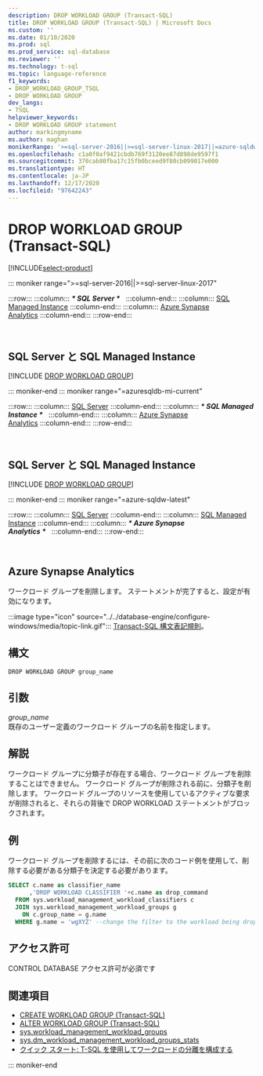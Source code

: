 ```yaml
---
description: DROP WORKLOAD GROUP (Transact-SQL)
title: DROP WORKLOAD GROUP (Transact-SQL) | Microsoft Docs
ms.custom: ''
ms.date: 01/10/2020
ms.prod: sql
ms.prod_service: sql-database
ms.reviewer: ''
ms.technology: t-sql
ms.topic: language-reference
f1_keywords:
- DROP_WORKLOAD_GROUP_TSQL
- DROP WORKLOAD GROUP
dev_langs:
- TSQL
helpviewer_keywords:
- DROP WORKLOAD GROUP statement
author: markingmyname
ms.author: maghan
monikerRange: '>=sql-server-2016||>=sql-server-linux-2017||=azure-sqldw-latest||=azuresqldb-mi-current'
ms.openlocfilehash: c1a0f0af9421cbdb769f3120ee87d898de9597f1
ms.sourcegitcommit: 370cab80fba17c15fb0bceed9f80cb099017e000
ms.translationtype: HT
ms.contentlocale: ja-JP
ms.lasthandoff: 12/17/2020
ms.locfileid: "97642243"
---
```

# <a name="drop-workload-group-transact-sql"></a>DROP WORKLOAD GROUP (Transact-SQL)

[!INCLUDE[select-product](../../includes/select-product.md)]

::: moniker range=">=sql-server-2016||>=sql-server-linux-2017"

:::row:::
    :::column:::
        **_\* SQL Server \*_** &nbsp;
    :::column-end:::
    :::column:::
        [SQL Managed Instance](drop-workload-group-transact-sql.md?view=azuresqldb-mi-current&preserve-view=true)
    :::column-end:::
    :::column:::
        [Azure Synapse<br />Analytics](drop-workload-group-transact-sql.md?view=azure-sqldw-latest&preserve-view=true)
    :::column-end:::
:::row-end:::

&nbsp;

## <a name="sql-server-and-sql-managed-instance"></a>SQL Server と SQL Managed Instance

[!INCLUDE [DROP WORKLOAD GROUP](../../includes/drop-workload-group.md)]
  
::: moniker-end
::: moniker range="=azuresqldb-mi-current"

:::row:::
    :::column:::
        [SQL Server](drop-workload-group-transact-sql.md?view=sql-server-ver15&preserve-view=true)
    :::column-end:::
    :::column:::
        **_\* SQL Managed Instance \*_** &nbsp;
    :::column-end:::
    :::column:::
        [Azure Synapse<br />Analytics](drop-workload-group-transact-sql.md?view=azure-sqldw-latest&preserve-view=true)
    :::column-end:::
:::row-end:::

&nbsp;

##  <a name="sql-server-and-sql-managed-instance"></a>SQL Server と SQL Managed Instance

[!INCLUDE [DROP WORKLOAD GROUP](../../includes/drop-workload-group.md)]

::: moniker-end
::: moniker range="=azure-sqldw-latest"

:::row:::
    :::column:::
        [SQL Server](drop-workload-group-transact-sql.md?view=sql-server-ver15&preserve-view=true)
    :::column-end:::
    :::column:::
        [SQL Managed Instance](drop-workload-group-transact-sql.md?view=azuresqldb-mi-current&preserve-view=true)
    :::column-end:::
    :::column:::
        **_\* Azure Synapse<br />Analytics \*_** &nbsp;
    :::column-end:::
:::row-end:::

&nbsp;

## <a name="azure-synapse-analytics"></a>Azure Synapse Analytics 

ワークロード グループを削除します。  ステートメントが完了すると、設定が有効になります。

:::image type="icon" source="../../database-engine/configure-windows/media/topic-link.gif"::: [Transact-SQL 構文表記規則](../../t-sql/language-elements/transact-sql-syntax-conventions-transact-sql.md)。

## <a name="syntax"></a>構文

```syntaxsql
DROP WORKLOAD GROUP group_name  
```

## <a name="arguments"></a>引数

*group_name*  
既存のユーザー定義のワークロード グループの名前を指定します。

## <a name="remarks"></a>解説

ワークロード グループに分類子が存在する場合、ワークロード グループを削除することはできません。  ワークロード グループが削除される前に、分類子を削除します。  ワークロード グループのリソースを使用しているアクティブな要求が削除されると、それらの背後で DROP WORKLOAD ステートメントがブロックされます。

## <a name="examples"></a>例

ワークロード グループを削除するには、その前に次のコード例を使用して、削除する必要がある分類子を決定する必要があります。

```sql
SELECT c.name as classifier_name
      ,'DROP WORKLOAD CLASSIFIER '+c.name as drop_command
  FROM sys.workload_management_workload_classifiers c
  JOIN sys.workload_management_workload_groups g
    ON c.group_name = g.name
  WHERE g.name = 'wgXYZ' --change the filter to the workload being dropped
```

## <a name="permissions"></a>アクセス許可

CONTROL DATABASE アクセス許可が必須です

## <a name="see-also"></a>関連項目

- [CREATE WORKLOAD GROUP &#40;Transact-SQL&#41;](../../t-sql/statements/create-workload-group-transact-sql.md)
- [ALTER WORKLOAD GROUP &#40;Transact-SQL&#41;](../../t-sql/statements/alter-workload-group-transact-sql.md)
- [sys.workload_management_workload_groups](../../relational-databases/system-catalog-views/sys-workload-management-workload-groups-transact-sql.md)
- [sys.dm_workload_management_workload_groups_stats](../../relational-databases/system-dynamic-management-views/sys-dm-workload-management-workload-group-stats-transact-sql.md)
- [クイック スタート: T-SQL を使用してワークロードの分離を構成する](/azure/sql-data-warehouse/quickstart-configure-workload-isolation-tsql)

::: moniker-end
